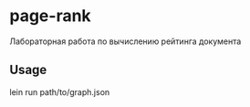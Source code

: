 # page-rank

Лабораторная работа по вычислению рейтинга документа

## Usage

lein run path/to/graph.json
